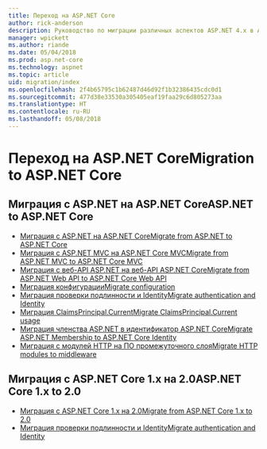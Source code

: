 ```yaml
---
title: Переход на ASP.NET Core
author: rick-anderson
description: Руководство по миграции различных аспектов ASP.NET 4.x в ASP.NET Core.
manager: wpickett
ms.author: riande
ms.date: 05/04/2018
ms.prod: asp.net-core
ms.technology: aspnet
ms.topic: article
uid: migration/index
ms.openlocfilehash: 2f4b65795c1b62487d46d92f1b32386435cdc0d1
ms.sourcegitcommit: 477d38e33530a305405eaf19faa29c6d805273aa
ms.translationtype: HT
ms.contentlocale: ru-RU
ms.lasthandoff: 05/08/2018
---
```

# <a name="migration-to-aspnet-core"></a><span data-ttu-id="87d7d-103">Переход на ASP.NET Core</span><span class="sxs-lookup"><span data-stu-id="87d7d-103">Migration to ASP.NET Core</span></span>

## <a name="aspnet-to-aspnet-core"></a><span data-ttu-id="87d7d-104">Миграция с ASP.NET на ASP.NET Core</span><span class="sxs-lookup"><span data-stu-id="87d7d-104">ASP.NET to ASP.NET Core</span></span>

* [<span data-ttu-id="87d7d-105">Миграция с ASP.NET на ASP.NET Core</span><span class="sxs-lookup"><span data-stu-id="87d7d-105">Migrate from ASP.NET to ASP.NET Core</span></span>](xref:migration/proper-to-2x/index)
* [<span data-ttu-id="87d7d-106">Миграция с ASP.NET MVC на ASP.NET Core MVC</span><span class="sxs-lookup"><span data-stu-id="87d7d-106">Migrate from ASP.NET MVC to ASP.NET Core MVC</span></span>](xref:migration/mvc)
* [<span data-ttu-id="87d7d-107">Миграция с веб-API ASP.NET на веб-API ASP.NET Core</span><span class="sxs-lookup"><span data-stu-id="87d7d-107">Migrate from ASP.NET Web API to ASP.NET Core Web API</span></span>](xref:migration/webapi)
* [<span data-ttu-id="87d7d-108">Миграция конфигурации</span><span class="sxs-lookup"><span data-stu-id="87d7d-108">Migrate configuration</span></span>](xref:migration/configuration)
* [<span data-ttu-id="87d7d-109">Миграция проверки подлинности и Identity</span><span class="sxs-lookup"><span data-stu-id="87d7d-109">Migrate authentication and Identity</span></span>](xref:migration/identity)
* [<span data-ttu-id="87d7d-110">Миграция ClaimsPrincipal.Current</span><span class="sxs-lookup"><span data-stu-id="87d7d-110">Migrate ClaimsPrincipal.Current usage</span></span>](xref:migration/claimsprincipal-current)
* [<span data-ttu-id="87d7d-111">Миграция членства ASP.NET в идентификатор ASP.NET Core</span><span class="sxs-lookup"><span data-stu-id="87d7d-111">Migrate ASP.NET Membership to ASP.NET Core Identity</span></span>](xref:migration/proper-to-2x/membership-to-core-identity)
* [<span data-ttu-id="87d7d-112">Миграция с модулей HTTP на ПО промежуточного слоя</span><span class="sxs-lookup"><span data-stu-id="87d7d-112">Migrate HTTP modules to middleware</span></span>](xref:migration/http-modules)

## <a name="aspnet-core-1x-to-20"></a><span data-ttu-id="87d7d-113">Миграция с ASP.NET Core 1.x на 2.0</span><span class="sxs-lookup"><span data-stu-id="87d7d-113">ASP.NET Core 1.x to 2.0</span></span>

* [<span data-ttu-id="87d7d-114">Миграция с ASP.NET Core 1.x на 2.0</span><span class="sxs-lookup"><span data-stu-id="87d7d-114">Migrate from ASP.NET Core 1.x to 2.0</span></span>](xref:migration/1x-to-2x/index)
* [<span data-ttu-id="87d7d-115">Миграция проверки подлинности и Identity</span><span class="sxs-lookup"><span data-stu-id="87d7d-115">Migrate authentication and Identity</span></span>](xref:migration/1x-to-2x/identity-2x)